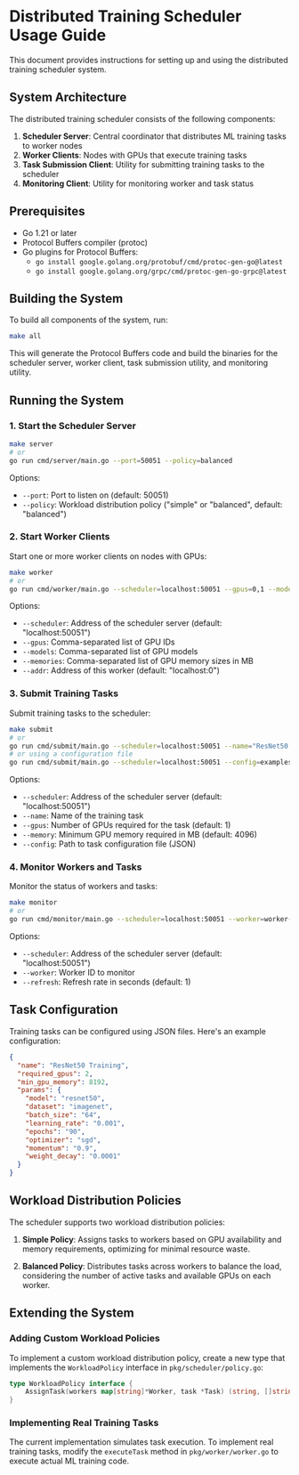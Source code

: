 # Distributed Training Scheduler Usage Guide

This document provides instructions for setting up and using the distributed training scheduler system.

## System Architecture

The distributed training scheduler consists of the following components:

1. **Scheduler Server**: Central coordinator that distributes ML training tasks to worker nodes
2. **Worker Clients**: Nodes with GPUs that execute training tasks
3. **Task Submission Client**: Utility for submitting training tasks to the scheduler
4. **Monitoring Client**: Utility for monitoring worker and task status

## Prerequisites

- Go 1.21 or later
- Protocol Buffers compiler (protoc)
- Go plugins for Protocol Buffers:
  - `go install google.golang.org/protobuf/cmd/protoc-gen-go@latest`
  - `go install google.golang.org/grpc/cmd/protoc-gen-go-grpc@latest`

## Building the System

To build all components of the system, run:

```bash
make all
```

This will generate the Protocol Buffers code and build the binaries for the scheduler server, worker client, task submission utility, and monitoring utility.

## Running the System

### 1. Start the Scheduler Server

```bash
make server
# or
go run cmd/server/main.go --port=50051 --policy=balanced
```

Options:
- `--port`: Port to listen on (default: 50051)
- `--policy`: Workload distribution policy ("simple" or "balanced", default: "balanced")

### 2. Start Worker Clients

Start one or more worker clients on nodes with GPUs:

```bash
make worker
# or
go run cmd/worker/main.go --scheduler=localhost:50051 --gpus=0,1 --models=RTX3090,RTX3090 --memories=24576,24576
```

Options:
- `--scheduler`: Address of the scheduler server (default: "localhost:50051")
- `--gpus`: Comma-separated list of GPU IDs
- `--models`: Comma-separated list of GPU models
- `--memories`: Comma-separated list of GPU memory sizes in MB
- `--addr`: Address of this worker (default: "localhost:0")

### 3. Submit Training Tasks

Submit training tasks to the scheduler:

```bash
make submit
# or
go run cmd/submit/main.go --scheduler=localhost:50051 --name="ResNet50 Training" --gpus=2 --memory=8192
# or using a configuration file
go run cmd/submit/main.go --scheduler=localhost:50051 --config=examples/sample_task.json
```

Options:
- `--scheduler`: Address of the scheduler server (default: "localhost:50051")
- `--name`: Name of the training task
- `--gpus`: Number of GPUs required for the task (default: 1)
- `--memory`: Minimum GPU memory required in MB (default: 4096)
- `--config`: Path to task configuration file (JSON)

### 4. Monitor Workers and Tasks

Monitor the status of workers and tasks:

```bash
make monitor
# or
go run cmd/monitor/main.go --scheduler=localhost:50051 --worker=worker-1 --refresh=1
```

Options:
- `--scheduler`: Address of the scheduler server (default: "localhost:50051")
- `--worker`: Worker ID to monitor
- `--refresh`: Refresh rate in seconds (default: 1)

## Task Configuration

Training tasks can be configured using JSON files. Here's an example configuration:

```json
{
  "name": "ResNet50 Training",
  "required_gpus": 2,
  "min_gpu_memory": 8192,
  "params": {
    "model": "resnet50",
    "dataset": "imagenet",
    "batch_size": "64",
    "learning_rate": "0.001",
    "epochs": "90",
    "optimizer": "sgd",
    "momentum": "0.9",
    "weight_decay": "0.0001"
  }
}
```

## Workload Distribution Policies

The scheduler supports two workload distribution policies:

1. **Simple Policy**: Assigns tasks to workers based on GPU availability and memory requirements, optimizing for minimal resource waste.

2. **Balanced Policy**: Distributes tasks across workers to balance the load, considering the number of active tasks and available GPUs on each worker.

## Extending the System

### Adding Custom Workload Policies

To implement a custom workload distribution policy, create a new type that implements the `WorkloadPolicy` interface in `pkg/scheduler/policy.go`:

```go
type WorkloadPolicy interface {
    AssignTask(workers map[string]*Worker, task *Task) (string, []string, error)
}
```

### Implementing Real Training Tasks

The current implementation simulates task execution. To implement real training tasks, modify the `executeTask` method in `pkg/worker/worker.go` to execute actual ML training code.